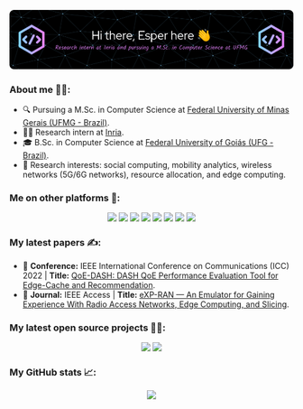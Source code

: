 ![Header](./github-header-image.png)

### About me 🙋‍♂️:
* 🔍 Pursuing a M.Sc. in Computer Science at [Federal University of Minas Gerais (UFMG - Brazil)](https://ufmg.br/international-visitors).
* 👨‍💻 Research intern at [Inria](https://www.inria.fr/en).
* 🎓 B.Sc. in Computer Science at [Federal University of Goiás (UFG - Brazil)](https://www.ufg.br/?atr=en&locale=en).
* 🔭 Research interests: social computing, mobility analytics, wireless networks (5G/6G networks), resource allocation, and edge computing.

### Me on other platforms 🔗:
<p align="center">
    <a href="mailto:joao-paulo.esper@inria.fr"><img src="https://img.shields.io/badge/-Contact-red?logo=Gmail&logoColor=white"></a>
    <a href="https://scholar.google.com/citations?user=CDpaAwQAAAAJ&hl=en"><img src="https://img.shields.io/badge/-Google%20Scholar-blue?logo=Google-Scholar&logoColor=white"></a>
    <a href="https://ieeexplore.ieee.org/author/37088478790"><img src="https://img.shields.io/badge/-IEEE%20Author-white?logo=IEEE&logoColor=blue"></a>
    <a href="https://www.researchgate.net/scientific-contributions/Joao-Paulo-Esper-2168943699"><img src="https://img.shields.io/badge/-ResearchGate-00CCBB?&logo=ResearchGate&logoColor=white"></a>
    <a href="https://publons.com/wos-op/researcher/4663424/joao-paulo-esper/"><img src="https://img.shields.io/badge/-Publons-white?&logo=Publons&logoColor=blue"></a>
    <a href="https://orcid.org/0000-0002-1885-8772"><img src="https://img.shields.io/badge/-ORCID-A6CE39?&logo=ORCID&logoColor=white"></a>
    <a href="http://lattes.cnpq.br/2774346515461335"><img src="https://img.shields.io/badge/Lattes%20CV-(PT--BR)-blue"></a>
    <a href="http://buscatextual.cnpq.br/buscatextual/visualizacv.do?id=K8892949A6&idiomaExibicao=2"><img src="https://img.shields.io/badge/Lattes%20CV-(EN--US)-blue"></a>
</p>

### My latest papers ✍️:
* 📄 **Conference:** IEEE International Conference on Communications (ICC) 2022 | **Title:** [QoE-DASH: DASH QoE Performance Evaluation Tool for Edge-Cache and Recommendation](https://ieeexplore.ieee.org/abstract/document/9839234).
* 📄 **Journal:** IEEE Access | **Title:** [eXP-RAN — An Emulator for Gaining Experience With Radio Access Networks, Edge Computing, and Slicing](https://ieeexplore.ieee.org/document/9171288).

### My latest open source projects 👨‍💻:
<p align="center">
	<a href="https://github.com/LABORA-INF-UFG/eXP-RAN"><img src="https://github-readme-stats.vercel.app/api/pin/?username=LABORA-INF-UFG&repo=eXP-RAN&theme=tokyonight"></a>
    <a href="https://github.com/LABORA-INF-UFG/QoE-DASH"><img src="https://github-readme-stats.vercel.app/api/pin/?username=LABORA-INF-UFG&repo=QoE-DASH&theme=tokyonight"></a>
</p>

### My GitHub stats 📈:
<p align="center">
	<a><img src="https://github-readme-stats.vercel.app/api?username=joaopauloesper&count_private=true&show_icons=true&include_all_commits=true&theme=tokyonight"></a>
</p>